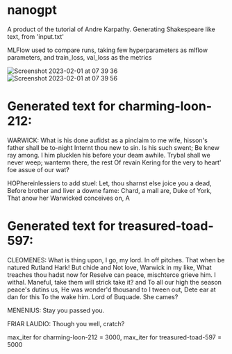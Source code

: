 # nanogpt
A product of the tutorial of Andre Karpathy.
Generating Shakespeare like text, from 'input.txt'

MLFlow used to compare runs, taking few hyperparameters as mlflow parameters, and train_loss, val_loss as the metrics

![Screenshot 2023-02-01 at 07 39 36](https://user-images.githubusercontent.com/82435060/215928996-fcc298dd-62b6-47ed-a31c-f4a3455240e8.png)
![Screenshot 2023-02-01 at 07 39 56](https://user-images.githubusercontent.com/82435060/215929009-0f665bfb-f058-4e50-96cb-57251ddded42.png)

# Generated text for charming-loon-212:

WARWICK:
What is his done aufidst as a pinclaim to
me wife, hisson's father shall be to-night
Internt thou new to sin. Is his such swent;
Be knew ray among.
I him plucklen his before your deam awhile.
Trybal shall we never weep; wantemn there, the rest
Of revain Kering for the very to heart' foe assue of our wat?

HOPhereinlessiers to add stuel:
Let, thou sharnst else joice you a dead,
Before brother and liver a downe fame:
Chard, a mall are, Duke of York,
That anow her Warwicked conceives on,
A

# Generated text for treasured-toad-597:

CLEOMENES:
What is thing upon, I go, my lord. In off pitches.
That when be natured Rutland Hark!
But chide and Not love, Warwick in my like,
What treaches thou hadst now for
Reselve can peace, mischterce grieve him. I withal.
Maneful, take them will strick take it? and
To all our high the season peace's dutins us,
He was wonder'd thousand to I tween out,
Dete ear at dan for this
To the wake him. Lord of Buquade. She cames?

MENENIUS:
Stay you passed you.

FRIAR LAUDIO:
Though you well, cratch?

max_iter for charming-loon-212 = 3000, 
max_iter for treasured-toad-597 = 5000
